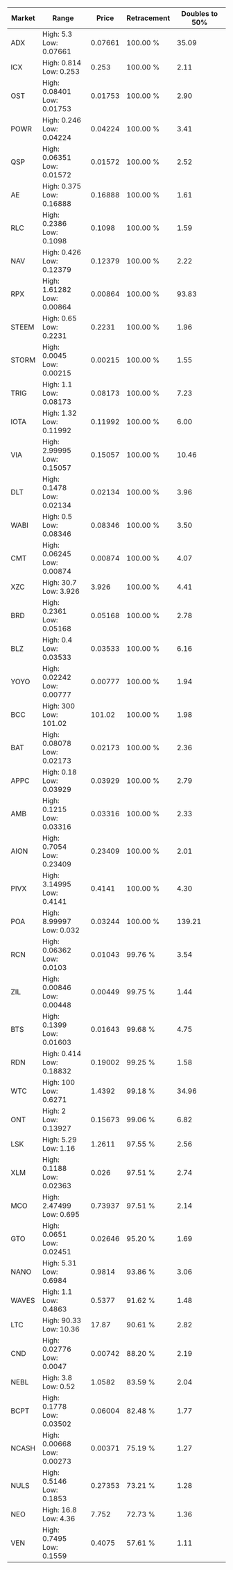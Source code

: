 | Market | Range | Price| Retracement | Doubles to 50% |
| --- | --- | --- | --- | --- |
| ADX | High: 5.3<br />Low: 0.07661 | 0.07661 | 100.00 % | 35.09 |
| ICX | High: 0.814<br />Low: 0.253 | 0.253 | 100.00 % | 2.11 |
| OST | High: 0.08401<br />Low: 0.01753 | 0.01753 | 100.00 % | 2.90 |
| POWR | High: 0.246<br />Low: 0.04224 | 0.04224 | 100.00 % | 3.41 |
| QSP | High: 0.06351<br />Low: 0.01572 | 0.01572 | 100.00 % | 2.52 |
| AE | High: 0.375<br />Low: 0.16888 | 0.16888 | 100.00 % | 1.61 |
| RLC | High: 0.2386<br />Low: 0.1098 | 0.1098 | 100.00 % | 1.59 |
| NAV | High: 0.426<br />Low: 0.12379 | 0.12379 | 100.00 % | 2.22 |
| RPX | High: 1.61282<br />Low: 0.00864 | 0.00864 | 100.00 % | 93.83 |
| STEEM | High: 0.65<br />Low: 0.2231 | 0.2231 | 100.00 % | 1.96 |
| STORM | High: 0.0045<br />Low: 0.00215 | 0.00215 | 100.00 % | 1.55 |
| TRIG | High: 1.1<br />Low: 0.08173 | 0.08173 | 100.00 % | 7.23 |
| IOTA | High: 1.32<br />Low: 0.11992 | 0.11992 | 100.00 % | 6.00 |
| VIA | High: 2.99995<br />Low: 0.15057 | 0.15057 | 100.00 % | 10.46 |
| DLT | High: 0.1478<br />Low: 0.02134 | 0.02134 | 100.00 % | 3.96 |
| WABI | High: 0.5<br />Low: 0.08346 | 0.08346 | 100.00 % | 3.50 |
| CMT | High: 0.06245<br />Low: 0.00874 | 0.00874 | 100.00 % | 4.07 |
| XZC | High: 30.7<br />Low: 3.926 | 3.926 | 100.00 % | 4.41 |
| BRD | High: 0.2361<br />Low: 0.05168 | 0.05168 | 100.00 % | 2.78 |
| BLZ | High: 0.4<br />Low: 0.03533 | 0.03533 | 100.00 % | 6.16 |
| YOYO | High: 0.02242<br />Low: 0.00777 | 0.00777 | 100.00 % | 1.94 |
| BCC | High: 300<br />Low: 101.02 | 101.02 | 100.00 % | 1.98 |
| BAT | High: 0.08078<br />Low: 0.02173 | 0.02173 | 100.00 % | 2.36 |
| APPC | High: 0.18<br />Low: 0.03929 | 0.03929 | 100.00 % | 2.79 |
| AMB | High: 0.1215<br />Low: 0.03316 | 0.03316 | 100.00 % | 2.33 |
| AION | High: 0.7054<br />Low: 0.23409 | 0.23409 | 100.00 % | 2.01 |
| PIVX | High: 3.14995<br />Low: 0.4141 | 0.4141 | 100.00 % | 4.30 |
| POA | High: 8.99997<br />Low: 0.032 | 0.03244 | 100.00 % | 139.21 |
| RCN | High: 0.06362<br />Low: 0.0103 | 0.01043 | 99.76 % | 3.54 |
| ZIL | High: 0.00846<br />Low: 0.00448 | 0.00449 | 99.75 % | 1.44 |
| BTS | High: 0.1399<br />Low: 0.01603 | 0.01643 | 99.68 % | 4.75 |
| RDN | High: 0.414<br />Low: 0.18832 | 0.19002 | 99.25 % | 1.58 |
| WTC | High: 100<br />Low: 0.6271 | 1.4392 | 99.18 % | 34.96 |
| ONT | High: 2<br />Low: 0.13927 | 0.15673 | 99.06 % | 6.82 |
| LSK | High: 5.29<br />Low: 1.16 | 1.2611 | 97.55 % | 2.56 |
| XLM | High: 0.1188<br />Low: 0.02363 | 0.026 | 97.51 % | 2.74 |
| MCO | High: 2.47499<br />Low: 0.695 | 0.73937 | 97.51 % | 2.14 |
| GTO | High: 0.0651<br />Low: 0.02451 | 0.02646 | 95.20 % | 1.69 |
| NANO | High: 5.31<br />Low: 0.6984 | 0.9814 | 93.86 % | 3.06 |
| WAVES | High: 1.1<br />Low: 0.4863 | 0.5377 | 91.62 % | 1.48 |
| LTC | High: 90.33<br />Low: 10.36 | 17.87 | 90.61 % | 2.82 |
| CND | High: 0.02776<br />Low: 0.0047 | 0.00742 | 88.20 % | 2.19 |
| NEBL | High: 3.8<br />Low: 0.52 | 1.0582 | 83.59 % | 2.04 |
| BCPT | High: 0.1778<br />Low: 0.03502 | 0.06004 | 82.48 % | 1.77 |
| NCASH | High: 0.00668<br />Low: 0.00273 | 0.00371 | 75.19 % | 1.27 |
| NULS | High: 0.5146<br />Low: 0.1853 | 0.27353 | 73.21 % | 1.28 |
| NEO | High: 16.8<br />Low: 4.36 | 7.752 | 72.73 % | 1.36 |
| VEN | High: 0.7495<br />Low: 0.1559 | 0.4075 | 57.61 % | 1.11 |
